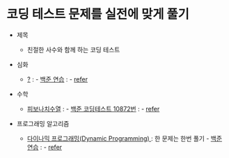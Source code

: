 # 코딩 테스트 문제를 실전에 맞게 풀기
* 제목
  * 친절한 사수와 함께 하는 코딩 테스트

* 심화
  * [?]() : - <a href="https://www.acmicpc.net/problem/?" target="_blank">백준 연습</a> : - [refer]()

* 수학
  * [피보나치수열]() :  - <a href="https://www.acmicpc.net/problem/10872" target="_blank">백준 코딩테스트 10872번</a> : - [refer]()

* 프로그래밍 알고리즘
  * [다이나믹 프로그래밍(Dynamic Programming) ](https://youtu.be/FmXZG7D8nS4) : 한 문제는 한번 풀기 - <a href="" target="_blank">백준 연습</a> : - [refer]()

